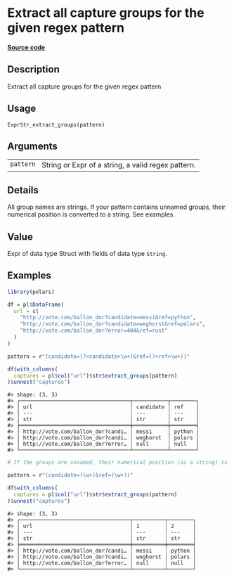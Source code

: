 

# Extract all capture groups for the given regex pattern

[**Source code**](https://github.com/pola-rs/r-polars/tree/main/R/expr__string.R#L952)

## Description

Extract all capture groups for the given regex pattern

## Usage

<pre><code class='language-R'>ExprStr_extract_groups(pattern)
</code></pre>

## Arguments

<table>
<tr>
<td style="white-space: nowrap; font-family: monospace; vertical-align: top">
<code id="ExprStr_extract_groups_:_pattern">pattern</code>
</td>
<td>
String or Expr of a string, a valid regex pattern.
</td>
</tr>
</table>

## Details

All group names are strings. If your pattern contains unnamed groups,
their numerical position is converted to a string. See examples.

## Value

Expr of data type Struct with fields of data type <code>String</code>.

## Examples

``` r
library(polars)

df = pl$DataFrame(
  url = c(
    "http://vote.com/ballon_dor?candidate=messi&ref=python",
    "http://vote.com/ballon_dor?candidate=weghorst&ref=polars",
    "http://vote.com/ballon_dor?error=404&ref=rust"
  )
)

pattern = r"(candidate=(?<candidate>\w+)&ref=(?<ref>\w+))"

df$with_columns(
  captures = pl$col("url")$str$extract_groups(pattern)
)$unnest("captures")
```

    #> shape: (3, 3)
    #> ┌───────────────────────────────────┬───────────┬────────┐
    #> │ url                               ┆ candidate ┆ ref    │
    #> │ ---                               ┆ ---       ┆ ---    │
    #> │ str                               ┆ str       ┆ str    │
    #> ╞═══════════════════════════════════╪═══════════╪════════╡
    #> │ http://vote.com/ballon_dor?candi… ┆ messi     ┆ python │
    #> │ http://vote.com/ballon_dor?candi… ┆ weghorst  ┆ polars │
    #> │ http://vote.com/ballon_dor?error… ┆ null      ┆ null   │
    #> └───────────────────────────────────┴───────────┴────────┘

``` r
# If the groups are unnamed, their numerical position (as a string) is used:

pattern = r"(candidate=(\w+)&ref=(\w+))"

df$with_columns(
  captures = pl$col("url")$str$extract_groups(pattern)
)$unnest("captures")
```

    #> shape: (3, 3)
    #> ┌───────────────────────────────────┬──────────┬────────┐
    #> │ url                               ┆ 1        ┆ 2      │
    #> │ ---                               ┆ ---      ┆ ---    │
    #> │ str                               ┆ str      ┆ str    │
    #> ╞═══════════════════════════════════╪══════════╪════════╡
    #> │ http://vote.com/ballon_dor?candi… ┆ messi    ┆ python │
    #> │ http://vote.com/ballon_dor?candi… ┆ weghorst ┆ polars │
    #> │ http://vote.com/ballon_dor?error… ┆ null     ┆ null   │
    #> └───────────────────────────────────┴──────────┴────────┘
